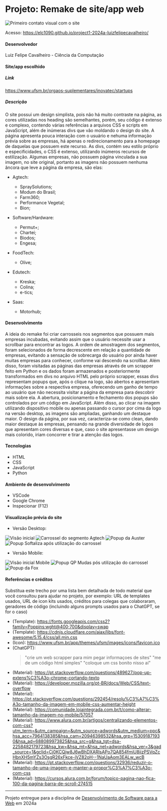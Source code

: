 # Projeto: Remake de site/app web

![Primeiro contato visual com o site](images/desktop/header.png "Screenshot do projeto")


Acesso: https://elc1090.github.io/project1-2024a-luizfelipecavalheiro/


#### Desenvolvedor
Luiz Felipe Cavalheiro - Ciência da Computação


#### Site/app escolhido

##### Link
https://www.ufsm.br/orgaos-suplementares/inovatec/startups

##### Descrição

O site possui um design simplista, pois não há muito contraste na página, as cores utilizadas nos heading
são semelhantes, porém, seu código é extenso e complexo, contendo várias referências a arquivos CSS e scripts em JavaScript, além de inúmeras divs que vão moldando o design do site. A página apresenta pouca interação com o usuário e nehuma informação prévia sobre as empresas, há apenas o redirecionamento para a homepage de daquelas que possuem este recurso. As divs, contém seu estilo próprio e especificidades, o CSS
é extenso, utilizando inúmeros recursos de estilização. Algumas empresas, não possuem página vinculada a sua imagem, no site original, portanto as imagens não possuem nenhuma âncora que leve a página da empresa, são elas:

- Agtech:
    - SpraySolutions;
    - Modum do Brasil;
    - Farm360;
    - Performance Vegetal;
    - Bion;

- Software/Hardware:
    - Permut+;
    - Chartei;
    - Biodos;
    - Engesa;
    
- FoodTech:
    - Olive;
    
- Edutech:
    - Kreska;
    - Colina;
    - e-tics;
    
- Saas:
    - Motorhub;

#### Desenvolvimento

A ideia do remake foi criar carrosseis nos segmentos que possuem mais empresas incubadas, evitando assim
que o usuário necessite usar a scrollbar para encontrar as logos. A ordem de amostragem dos segmentos, foram selecionados de forma decrescente em relação a quantidade de empresas, evitando a sensação de sobrecarga do usuário por ainda haver muitas empresas para conhecer, conforme vai descendo na scrollbar. Além disso, foram visitadas as páginas das empresas através de um scrapper feito em Python e os dados foram armazenados e posteriormente transformados em divs no arquivo HTML pelo próprio scrapper, essas divs representam popups que, após o clique na logo, são abertos e apresentam informações sobre a respectiva empresa, oferecendo um ganho de tempo ao usuário que não necessita visitar a página da empresa para descobrir mais sobre ela. A abertura, posicionamento e fechamento dos popups são controlados por um código em JavaScript. Além disso, ao clicar na imagem utilizando dispositivo mobile ou apenas passando o cursor por cima da logo na versão desktop, as imagens são ampliadas, ganhando um destaque maior. O design da página, por sua vez, caracteriza-se como clean, dando maior destaque às empresas, pensando na grande diversidade de logos que apresentam cores diversas e que, caso o site apresentasse um design mais colorido, iriam concorrer e tirar a atenção das logos.

#### Tecnologias

- HTML
- CSS
- JavaScript
- Python

#### Ambiente de desenvolvimento

- VSCode
- Google Chrome
- Inspecionar (F12)


#### Visualização prévia do site

- Versão Desktop:

![](images/desktop/header.png "Visão inicial")
![](images/desktop/carrossel.png "Carrossel do segmento Agtech")
![](images/desktop/popup1.png "Popup da Auster")
![](images/desktop/popup-carrossel.png "Popup Softaliza após utilização do carrossel")

- Versão Mobile:

![](images/mobile/header.png "Visão inicial Mobile")
![](images/mobile/carrossel.png "Popup QP Mudas pós utilização do carrossel")
![](images/mobile/popup.png "Popup da Fox")

#### Referências e créditos

Substitua este trecho por uma lista bem detalhada de todo material que você consultou para ajudar no projeto, por exemplo:  URL de templates usados, URL de icon kits usados, créditos para colegas que colaboraram, geradores de código (incluindo alguns prompts usados para o ChatGPT, se for o caso)
- (Template): https://fonts.googleapis.com/css2?family=Poppins:wght@400;700&display=swap
- (Template): https://cdnjs.cloudflare.com/ajax/libs/font-awesome/5.15.4/css/all.min.css
- (Icon): https://www.ufsm.br/app/themes/ufsm/images/icons/favicon.ico
- (ChatGPT): 
    > "crie um web scrapper para mim pegar informaçoes de sites" 
    > "me de um código html simples"
    > "coloque um css bonito nisso aí"
- (Material): https://pt.stackoverflow.com/questions/489627/pop-up-extens%C3%A3o-chrome-cortando-texto
- (Material): https://developer.mozilla.org/pt-BR/docs/Web/CSS/text-overflow
- (Material): https://pt.stackoverflow.com/questions/292454/resolu%C3%A7%C3%A3o-tamanho-da-imagem-em-mobile-css-aumentar-height
- (Material): https://comunidade.lojaintegrada.com.br/t/como-alterar-tamanho-da-imagem-no-mobile/57057
- (Material): https://www.alura.com.br/artigos/centralizando-elementos-com-css?utm_term=&utm_campaign=&utm_source=adwords&utm_medium=ppc&hsa_acc=7964138385&hsa_cam=20946398532&hsa_grp=153091871930&hsa_ad=688089973825&hsa_src=g&hsa_tgt=dsa-2258482179723&hsa_kw=&hsa_mt=&hsa_net=adwords&hsa_ver=3&gad_source=1&gclid=Cj0KCQjw8J6wBhDXARIsAPo7QA854fmiU8iizPSVqZcHbnXH5mYZs3OsgR26xFkce-jVZ82oH--1NaUaAom3EALw_wcB
- (Material): https://pt.stackoverflow.com/questions/32936/reduzir-o-tamanho-de-uma-imagem-e-manter-a-propor%C3%A7%C3%A3o-com-css
- (Material): https://cursos.alura.com.br/forum/topico-pagina-nao-fica-100-da-pagina-barra-de-scroll-274515


---
Projeto entregue para a disciplina de [Desenvolvimento de Software para a Web](http://github.com/andreainfufsm/elc1090-2024a) em 2024a